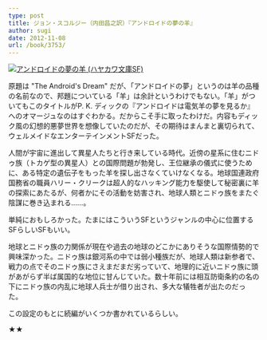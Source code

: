 ```yaml
---
type: post
title: ジョン・スコルジー（内田昌之訳）『アンドロイドの夢の羊』
author: sugi
date: 2012-11-08
url: /book/3753/
---
```

<a href="http://www.amazon.co.jp/exec/obidos/ASIN/4150118752/chezsugi-22/ref=nosim/" onclick="_gaq.push(['_trackEvent', 'outbound-article', 'http://www.amazon.co.jp/exec/obidos/ASIN/4150118752/chezsugi-22/ref=nosim/', '']);" name="amazletlink" target="_blank"><img src="http://i0.wp.com/ecx.images-amazon.com/images/I/51PMN7H8w2L._SL160_.jpg?w=660" alt="アンドロイドの夢の羊 (ハヤカワ文庫SF)" class="alignleft"  data-recalc-dims="1" /></a>

原題は "The Android's Dream" だが、「アンドロイドの夢」というのは羊の品種の名前なので、邦題についている「羊」は余計というわけでもない。「羊」がついてもこのタイトルがP. K. ディックの『アンドロイドは電気羊の夢を見るか』へのオマージュなのはすぐわかる。だからこそ手に取ったわけだ。内容もディック風の幻想的悪夢世界を想像していたのだが、その期待はまんまと裏切られて、ウェルメイドなエンターテインメントSFだった。

人間が宇宙に進出して異星人たちと行き来している時代。近傍の星系に住むニドゥ族（トカゲ型の異星人）との国際問題が勃発し、王位継承の儀式に使うために、ある特定の遺伝子をもった羊を探し出さなくていけなくなる。地球国連政府国務省の職員ハリー・クリークは超人的なハッキング能力を駆使して秘密裏に羊の探索にあたるが、何者かにその活動を妨害され、地球人類とニドゥ族をまたぐ陰謀に巻き込まれる……。

単純におもしろかった。たまにはこういうSFというジャンルの中心に位置するSFらしいSFもいい。

地球とニドゥ族の力関係が現在や過去の地球のどこかにありそうな国際情勢的で興味深かった。ニドゥ族は銀河系の中では弱小種族だが、地球人類は新参者で、戦力の点でそのニドゥ族にさえまだまだ劣っていて、地理的に近いニドゥ族に頭があがらず半ば属国的な地位に甘んじていた。数十年前には相互防衛条約の名の下にニドゥ族の内乱に地球人兵士が借り出され、多大な犠牲者が出たのだった。

この設定のもとに続編がいくつか書かれているらしい。

★★

